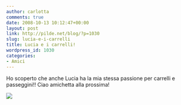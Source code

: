 ```yaml
---
author: carlotta
comments: true
date: 2008-10-13 10:12:47+00:00
layout: post
link: http://pilde.net/blog/?p=1030
slug: lucia-e-i-carrelli
title: Lucia e i carrelli!
wordpress_id: 1030
categories:
- Amici
---
```


Ho scoperto che anche Lucia ha la mia stessa passione per carrelli e passeggini!! Ciao amichetta alla prossima!

[![](http://pilde.net/blog/wp-content/uploads/2008/10/lucia.jpg)](http://None)
